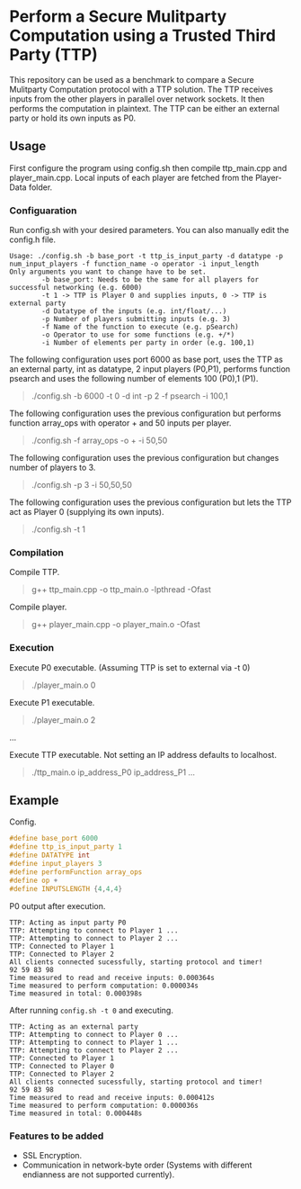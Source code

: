 # Perform a Secure Mulitparty Computation using a Trusted Third Party (TTP)
This repository can be used as a benchmark to compare a Secure Mulitparty Computation protocol with a TTP solution. The TTP receives inputs from the other players in parallel over network sockets. It then performs the computation in plaintext. The TTP can be either an external party or hold its own inputs as P0.

## Usage
First configure the program using config.sh then compile ttp_main.cpp and player_main.cpp. Local inputs of each player are fetched from the Player-Data folder.

### Configuaration
Run config.sh with your desired parameters. You can also manually edit the config.h file.

```
Usage: ./config.sh -b base_port -t ttp_is_input_party -d datatype -p num_input_players -f function_name -o operator -i input_length
Only arguments you want to change have to be set.
        -b base_port: Needs to be the same for all players for successful networking (e.g. 6000)
        -t 1 -> TTP is Player 0 and supplies inputs, 0 -> TTP is external party
        -d Datatype of the inputs (e.g. int/float/...)
        -p Number of players submitting inputs (e.g. 3)
        -f Name of the function to execute (e.g. pSearch)
        -o Operator to use for some functions (e.g. +/*)
        -i Number of elements per party in order (e.g. 100,1)
```

The following configuration uses port 6000 as base port, uses the TTP as an external party, int as datatype, 2 input players (P0,P1), performs function psearch and uses the following number of elements 100 (P0),1 (P1). 
> ./config.sh -b 6000 -t 0 -d int -p 2 -f psearch -i 100,1

The following configuration uses the previous configuration but performs function array_ops with operator + and 50 inputs per player.
> ./config.sh -f array_ops -o + -i 50,50

The following configuration uses the previous configuration but changes number of players to 3.
> ./config.sh -p 3 -i 50,50,50

The following configuration uses the previous configuration but lets the TTP act as Player 0 (supplying its own inputs).
> ./config.sh -t 1

### Compilation
Compile TTP.
> g++ ttp_main.cpp -o ttp_main.o -lpthread -Ofast

Compile player.
> g++ player_main.cpp -o player_main.o -Ofast

### Execution
Execute P0 executable. (Assuming TTP is set to external via -t 0)
> ./player_main.o 0

Execute P1 executable.
> ./player_main.o 2

...

Execute TTP executable. Not setting an IP address defaults to localhost.
> ./ttp_main.o ip_address_P0 ip_address_P1 ...

## Example

Config.

```C
#define base_port 6000
#define ttp_is_input_party 1
#define DATATYPE int
#define input_players 3
#define performFunction array_ops
#define op +
#define INPUTSLENGTH {4,4,4}
```

P0 output after execution.

```
TTP: Acting as input party P0
TTP: Attempting to connect to Player 1 ...
TTP: Attempting to connect to Player 2 ...
TTP: Connected to Player 1
TTP: Connected to Player 2
All clients connected sucessfully, starting protocol and timer!
92 59 83 98
Time measured to read and receive inputs: 0.000364s
Time measured to perform computation: 0.000034s
Time measured in total: 0.000398s
```

After running `config.sh -t 0` and executing.

```
TTP: Acting as an external party
TTP: Attempting to connect to Player 0 ...
TTP: Attempting to connect to Player 1 ...
TTP: Attempting to connect to Player 2 ...
TTP: Connected to Player 1
TTP: Connected to Player 0
TTP: Connected to Player 2
All clients connected sucessfully, starting protocol and timer!
92 59 83 98
Time measured to read and receive inputs: 0.000412s
Time measured to perform computation: 0.000036s
Time measured in total: 0.000448s
```

### Features to be added

- SSL Encryption.
- Communication in network-byte order (Systems with different endianness are not supported currently).

